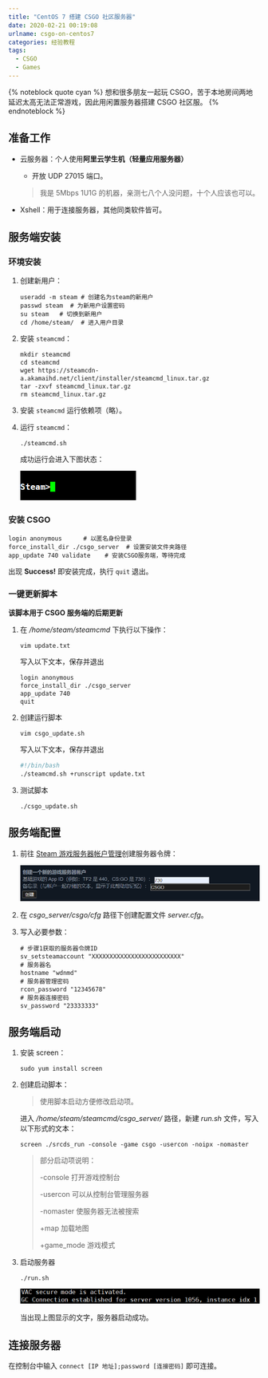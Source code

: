 ```yaml
---
title: "CentOS 7 搭建 CSGO 社区服务器"
date: 2020-02-21 00:19:08
urlname: csgo-on-centos7
categories: 经验教程
tags:
  - CSGO
  - Games
---
```


{% noteblock quote cyan %}
想和很多朋友一起玩 CSGO，苦于本地房间两地延迟太高无法正常游戏，因此用闲置服务器搭建 CSGO 社区服。
{% endnoteblock %}

<!-- more -->

## 准备工作

- 云服务器：个人使用**阿里云学生机（轻量应用服务器）**

  - 开放 UDP 27015 端口。

  > 我是 5Mbps 1U1G 的机器，亲测七八个人没问题，十个人应该也可以。

- Xshell：用于连接服务器，其他同类软件皆可。

## 服务端安装

### 环境安装

1. 创建新用户：

   ```shell
   useradd -m steam # 创建名为steam的新用户
   passwd steam  # 为新用户设置密码
   su steam   # 切换到新用户
   cd /home/steam/  # 进入用户目录
   ```

2. 安装 `steamcmd`：

   ```shell
   mkdir steamcmd
   cd steamcmd
   wget https://steamcdn-a.akamaihd.net/client/installer/steamcmd_linux.tar.gz
   tar -zxvf steamcmd_linux.tar.gz
   rm steamcmd_linux.tar.gz
   ```

3. 安装 `steamcmd` 运行依赖项（略）。

4. 运行 `steamcmd`：

   ```shell
   ./steamcmd.sh
   ```

   成功运行会进入下图状态：

   ![](CentOS-7-搭建-CSGO-社区服务器/image-20200221004214677.png)

### 安装 CSGO

```shell
login anonymous      # 以匿名身份登录
force_install_dir ./csgo_server  # 设置安装文件夹路径
app_update 740 validate    # 安装CSGO服务端，等待完成
```

出现 **Success!** 即安装完成，执行 `quit` 退出。

### 一键更新脚本

**该脚本用于 CSGO 服务端的后期更新**

1. 在 _/home/steam/steamcmd_ 下执行以下操作：

   ```shell
   vim update.txt
   ```

   写入以下文本，保存并退出

   ```
   login anonymous
   force_install_dir ./csgo_server
   app_update 740
   quit
   ```

2. 创建运行脚本

   ```shell
   vim csgo_update.sh
   ```

   写入以下文本，保存并退出

   ```bash
   #!/bin/bash
   ./steamcmd.sh +runscript update.txt
   ```

3. 测试脚本

   ```shell
   ./csgo_update.sh
   ```

## 服务端配置

1. 前往 [Steam 游戏服务器帐户管理](https://steamcommunity.com/dev/managegameservers)创建服务器令牌：

    ![](CentOS-7-搭建-CSGO-社区服务器/image-20200221010525719.png)

2. 在 *csgo_server/csgo/cfg* 路径下创建配置文件 *server.cfg*。

3. 写入必要参数：

    ```
    # 步骤1获取的服务器令牌ID
    sv_setsteamaccount "XXXXXXXXXXXXXXXXXXXXXXXXX"
    # 服务器名
    hostname "wdnmd"
    # 服务器管理密码
    rcon_password "12345678"
    # 服务器连接密码
    sv_password "23333333"
    ```

## 服务端启动

1. 安装 screen：

   ```shell
   sudo yum install screen
   ```

2. 创建启动脚本：

   > 使用脚本启动方便修改启动项。

   进入 */home/steam/steamcmd/csgo_server/* 路径，新建 *run.sh* 文件，写入以下形式的文本：

   ```shell
   screen ./srcds_run -console -game csgo -usercon -noipx -nomaster
   ```

   > 部分启动项说明：
   >
   > -console 打开游戏控制台
   >
   > -usercon 可以从控制台管理服务器
   >
   > -nomaster 使服务器无法被搜索
   >
   > +map 加载地图
   >
   > +game_mode 游戏模式

3. 启动服务器

   ```shell
   ./run.sh
   ```

   ![csgo](CentOS-7-搭建-CSGO-社区服务器/image-20200221012223811.png)

   当出现上图显示的文字，服务器启动成功。

## 连接服务器

在控制台中输入 `connect [IP 地址];password [连接密码]` 即可连接。
